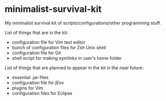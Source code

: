 minimalist-survival-kit
=======================

My minimalist survival kit of scripts/configurations/other programming stuff.

List of things that are in the kit:

* configuration file for Vim text editor
* bunch of configuration files for Zsh Unix shell
* configuration file for Git
* shell script for making symlinks in user's home folder

List of things that are planned to appear in the kit in the near future:

* essential .jar-files
* configuration file for jEnv
* plugins for Vim
* configuration files for Eclipse

